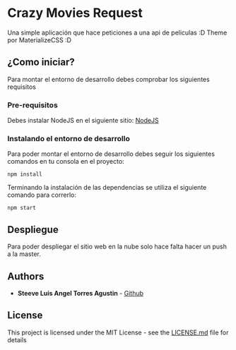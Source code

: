 # Crazy Movies Request

Una simple aplicación que hace peticiones a una api de peliculas :D Theme por MaterializeCSS :D

## ¿Como iniciar?

Para montar el entorno de desarrollo debes comprobar los siguientes requisitos

### Pre-requisitos

Debes instalar NodeJS en el siguiente sitio:
[NodeJS](https://nodejs.org/es/download/)

### Instalando el entorno de desarrollo

Para poder montar el entorno de desarrollo debes seguir los siguientes comandos en tu consola en el proyecto:

```
npm install
```

Terminando la instalación de las dependencias se utiliza el siguiente comando para correrlo:

```
npm start
```


## Despliegue

Para poder despliegar el sitio web en la nube solo hace falta hacer un push a la master.


## Authors

* **Steeve Luis Angel Torres Agustin** - [Github](https://github.com/iamsteeve)

## License

This project is licensed under the MIT License - see the [LICENSE.md](LICENSE.md) file for details